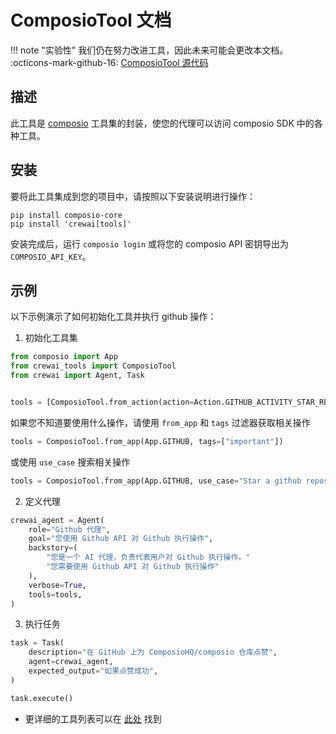 # ComposioTool 文档

!!! note "实验性"
    我们仍在努力改进工具，因此未来可能会更改本文档。
    :octicons-mark-github-16: [ComposioTool 源代码](https://github.com/aithoughts/aipmAI-tools/tree/zh/src/crewai_tools/tools/composio_tool)

## 描述

此工具是 [composio](https://composio.dev) 工具集的封装，使您的代理可以访问 composio SDK 中的各种工具。

## 安装

要将此工具集成到您的项目中，请按照以下安装说明进行操作：

```shell
pip install composio-core
pip install 'crewai[tools]'
```

安装完成后，运行 `composio login` 或将您的 composio API 密钥导出为 `COMPOSIO_API_KEY`。

## 示例

以下示例演示了如何初始化工具并执行 github 操作：

1. 初始化工具集

```python
from composio import App
from crewai_tools import ComposioTool
from crewai import Agent, Task


tools = [ComposioTool.from_action(action=Action.GITHUB_ACTIVITY_STAR_REPO_FOR_AUTHENTICATED_USER)]
```

如果您不知道要使用什么操作，请使用 `from_app` 和 `tags` 过滤器获取相关操作

```python
tools = ComposioTool.from_app(App.GITHUB, tags=["important"])
```

或使用 `use_case` 搜索相关操作

```python
tools = ComposioTool.from_app(App.GITHUB, use_case="Star a github repository")
```

2. 定义代理

```python
crewai_agent = Agent(
    role="Github 代理",
    goal="您使用 Github API 对 Github 执行操作",
    backstory=(
        "您是一个 AI 代理，负责代表用户对 Github 执行操作。"
        "您需要使用 Github API 对 Github 执行操作"
    ),
    verbose=True,
    tools=tools,
)
```

3. 执行任务

```python
task = Task(
    description="在 GitHub 上为 ComposioHQ/composio 仓库点赞",
    agent=crewai_agent,
    expected_output="如果点赞成功",
)

task.execute()
```

* 更详细的工具列表可以在 [此处](https://app.composio.dev) 找到

